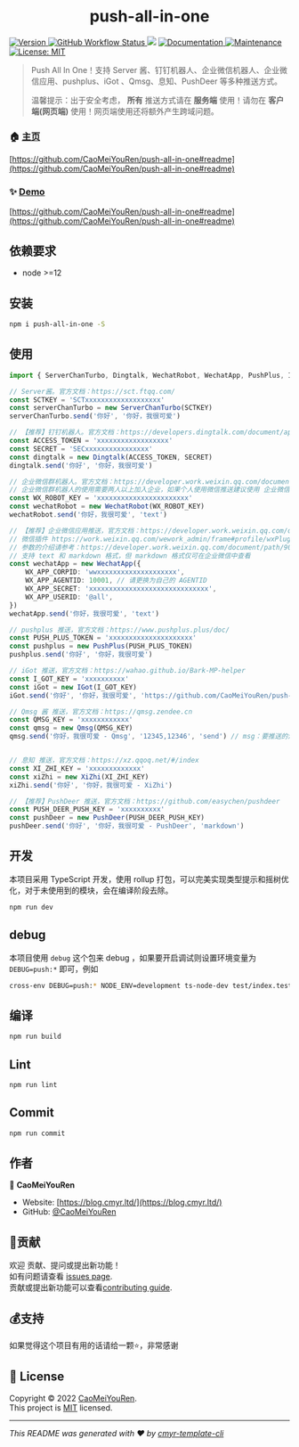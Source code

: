 <h1 align="center">push-all-in-one </h1>
<p>
  <a href="https://www.npmjs.com/package/push-all-in-one" target="_blank">
    <img alt="Version" src="https://img.shields.io/npm/v/push-all-in-one.svg">
  </a>
  <a href="https://github.com/CaoMeiYouRen/push-all-in-one/actions?query=workflow%3ARelease" target="_blank">
    <img alt="GitHub Workflow Status" src="https://img.shields.io/github/actions/workflow/status/CaoMeiYouRen/push-all-in-one/release.yml?branch=master">
  </a>
  <img src="https://img.shields.io/badge/node-%3E%3D12-blue.svg" />
  <a href="https://github.com/CaoMeiYouRen/push-all-in-one#readme" target="_blank">
    <img alt="Documentation" src="https://img.shields.io/badge/documentation-yes-brightgreen.svg" />
  </a>
  <a href="https://github.com/CaoMeiYouRen/push-all-in-one/graphs/commit-activity" target="_blank">
    <img alt="Maintenance" src="https://img.shields.io/badge/Maintained%3F-yes-green.svg" />
  </a>
  <a href="https://github.com/CaoMeiYouRen/push-all-in-one/blob/master/LICENSE" target="_blank">
    <img alt="License: MIT" src="https://img.shields.io/badge/License-MIT-yellow.svg" />
  </a>
</p>

> Push All In One！支持 Server 酱、钉钉机器人、企业微信机器人、企业微信应用、pushplus、iGot 、Qmsg、息知、PushDeer 等多种推送方式。
>
> 温馨提示：出于安全考虑， **所有** 推送方式请在 **服务端** 使用！请勿在 **客户端(网页端)** 使用！网页端使用还将额外产生跨域问题。


### 🏠 [主页](https://github.com/CaoMeiYouRen/push-all-in-one#readme)

[https://github.com/CaoMeiYouRen/push-all-in-one#readme](https://github.com/CaoMeiYouRen/push-all-in-one#readme)


### ✨ [Demo](https://github.com/CaoMeiYouRen/push-all-in-one#readme)

[https://github.com/CaoMeiYouRen/push-all-in-one#readme](https://github.com/CaoMeiYouRen/push-all-in-one#readme)


## 依赖要求


- node >=12

## 安装

```sh
npm i push-all-in-one -S
```

## 使用

```ts
import { ServerChanTurbo, Dingtalk, WechatRobot, WechatApp, PushPlus, IGot, Qmsg, XiZhi, PushDeer } from 'push-all-in-one'

// Server酱。官方文档：https://sct.ftqq.com/
const SCTKEY = 'SCTxxxxxxxxxxxxxxxxxxx'
const serverChanTurbo = new ServerChanTurbo(SCTKEY)
serverChanTurbo.send('你好', '你好，我很可爱')

// 【推荐】钉钉机器人。官方文档：https://developers.dingtalk.com/document/app/custom-robot-access
const ACCESS_TOKEN = 'xxxxxxxxxxxxxxxxxx'
const SECRET = 'SECxxxxxxxxxxxxxxxx'
const dingtalk = new Dingtalk(ACCESS_TOKEN, SECRET)
dingtalk.send('你好', '你好，我很可爱')

// 企业微信群机器人。官方文档：https://developer.work.weixin.qq.com/document/path/91770
// 企业微信群机器人的使用需要两人以上加入企业，如果个人使用微信推送建议使用 企业微信应用+微信插件 推送。虽然需要配置的内容更多了，但是无需下载企业微信，网页端即可完成操作。
const WX_ROBOT_KEY = 'xxxxxxxxxxxxxxxxxxxxxxx'
const wechatRobot = new WechatRobot(WX_ROBOT_KEY)
wechatRobot.send('你好，我很可爱', 'text')

// 【推荐】企业微信应用推送，官方文档：https://developer.work.weixin.qq.com/document/path/90664
// 微信插件 https://work.weixin.qq.com/wework_admin/frame#profile/wxPlugin
// 参数的介绍请参考：https://developer.work.weixin.qq.com/document/path/90665
// 支持 text 和 markdown 格式，但 markdown 格式仅可在企业微信中查看
const wechatApp = new WechatApp({
    WX_APP_CORPID: 'wwxxxxxxxxxxxxxxxxxxxx',
    WX_APP_AGENTID: 10001, // 请更换为自己的 AGENTID 
    WX_APP_SECRET: 'xxxxxxxxxxxxxxxxxxxxxxxxxxxxxx',
    WX_APP_USERID: '@all',
})
wechatApp.send('你好，我很可爱', 'text')

// pushplus 推送，官方文档：https://www.pushplus.plus/doc/
const PUSH_PLUS_TOKEN = 'xxxxxxxxxxxxxxxxxxxxx'
const pushplus = new PushPlus(PUSH_PLUS_TOKEN)
pushplus.send('你好', '你好，我很可爱')

// iGot 推送，官方文档：https://wahao.github.io/Bark-MP-helper
const I_GOT_KEY = 'xxxxxxxxxx'
const iGot = new IGot(I_GOT_KEY)
iGot.send('你好', '你好，我很可爱', 'https://github.com/CaoMeiYouRen/push-all-in-one')

// Qmsg 酱 推送，官方文档：https://qmsg.zendee.cn
const QMSG_KEY = 'xxxxxxxxxxxx'
const qmsg = new Qmsg(QMSG_KEY)
qmsg.send('你好，我很可爱 - Qmsg', '12345,12346', 'send') // msg：要推送的消息内容；qq：指定要接收消息的QQ号或者QQ群，多个以英文逗号分割，例如：12345,12346


// 息知 推送，官方文档：https://xz.qqoq.net/#/index
const XI_ZHI_KEY = 'xxxxxxxxxxxxx'
const xiZhi = new XiZhi(XI_ZHI_KEY)
xiZhi.send('你好', '你好，我很可爱 - XiZhi')

// 【推荐】PushDeer 推送，官方文档：https://github.com/easychen/pushdeer
const PUSH_DEER_PUSH_KEY = 'xxxxxxxxxx'
const pushDeer = new PushDeer(PUSH_DEER_PUSH_KEY)
pushDeer.send('你好', '你好，我很可爱 - PushDeer', 'markdown')
```

## 开发

本项目采用 TypeScript 开发，使用 rollup 打包，可以完美实现类型提示和摇树优化，对于未使用到的模块，会在编译阶段去除。

```sh
npm run dev
```

## debug

本项目使用 `debug` 这个包来 debug ，如果要开启调试则设置环境变量为 `DEBUG=push:*` 即可，例如

```sh
cross-env DEBUG=push:* NODE_ENV=development ts-node-dev test/index.test.ts # 因为一些原因该文件未上传，可自行编写测试用例
```

## 编译

```sh
npm run build
```

## Lint

```sh
npm run lint
```

## Commit

```sh
npm run commit
```


## 作者


👤 **CaoMeiYouRen**

* Website: [https://blog.cmyr.ltd/](https://blog.cmyr.ltd/)
* GitHub: [@CaoMeiYouRen](https://github.com/CaoMeiYouRen)


## 🤝贡献

欢迎 贡献、提问或提出新功能！<br />如有问题请查看 [issues page](https://github.com/CaoMeiYouRen/push-all-in-one/issues). <br/>贡献或提出新功能可以查看[contributing guide](https://github.com/CaoMeiYouRen/push-all-in-one/blob/master/CONTRIBUTING.md).

## 💰支持

如果觉得这个项目有用的话请给一颗⭐️，非常感谢

## 📝 License

Copyright © 2022 [CaoMeiYouRen](https://github.com/CaoMeiYouRen).<br />
This project is [MIT](https://github.com/CaoMeiYouRen/push-all-in-one/blob/master/LICENSE) licensed.

***
_This README was generated with ❤️ by [cmyr-template-cli](https://github.com/CaoMeiYouRen/cmyr-template-cli)_
